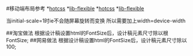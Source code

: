 #移动端布局参考
*<a href="https://github.com/imochen/hotcss">hotcss</a>
*<a href="https://github.com/amfe/lib-flexible">lib-flexible</a>
*[hotcss](https://github.com/imochen/hotcss)
*[lib-flexible](https://github.com/amfe/lib-flexible)

当initial-scale=1时ie不会随屏幕旋转而变换 所以需要加上width=device-width
        <meta name="viewport" content="width=device-width, initial-scale=1, maximun-scale=1, user-scable=no">

##淘宝做法
根据设计稿设置html的FontSize后，设计稿元素尺寸除以根FontSize;
##网易做法
根据设计稿设置html的FontSize后，设计稿元素尺寸除以100;
